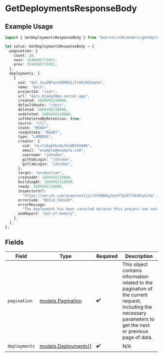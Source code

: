 # GetDeploymentsResponseBody

## Example Usage

```typescript
import { GetDeploymentsResponseBody } from "@vercel/sdk/models/getdeploymentsop.js";

let value: GetDeploymentsResponseBody = {
  pagination: {
    count: 20,
    next: 1540095775951,
    prev: 1540095775951,
  },
  deployments: [
    {
      uid: "dpl_2euZBFqxYdDMDG1jTrHFnNZ2eUVa",
      name: "docs",
      projectId: "<id>",
      url: "docs-9jaeg38me.vercel.app",
      created: 1609492210000,
      defaultRoute: "/docs",
      deleted: 1609492210000,
      undeleted: 1609492210000,
      softDeletedByRetention: true,
      source: "cli",
      state: "READY",
      readyState: "READY",
      type: "LAMBDAS",
      creator: {
        uid: "eLrCnEgbKhsHyfbiNR7E8496",
        email: "example@example.com",
        username: "johndoe",
        githubLogin: "johndoe",
        gitlabLogin: "johndoe",
      },
      target: "production",
      createdAt: 1609492210000,
      buildingAt: 1609492210000,
      ready: 1609492210000,
      inspectorUrl:
        "https://vercel.com/acme/nextjs/J1hXN00qjUeoYfpEEf7dnDtpSiVq",
      errorCode: "BUILD_FAILED",
      errorMessage:
        "The Deployment has been canceled because this project was not affected",
      oomReport: "out-of-memory",
    },
  ],
};
```

## Fields

| Field                                                                                                                                                           | Type                                                                                                                                                            | Required                                                                                                                                                        | Description                                                                                                                                                     |
| --------------------------------------------------------------------------------------------------------------------------------------------------------------- | --------------------------------------------------------------------------------------------------------------------------------------------------------------- | --------------------------------------------------------------------------------------------------------------------------------------------------------------- | --------------------------------------------------------------------------------------------------------------------------------------------------------------- |
| `pagination`                                                                                                                                                    | [models.Pagination](../models/pagination.md)                                                                                                                    | :heavy_check_mark:                                                                                                                                              | This object contains information related to the pagination of the current request, including the necessary parameters to get the next or previous page of data. |
| `deployments`                                                                                                                                                   | [models.Deployments](../models/deployments.md)[]                                                                                                                | :heavy_check_mark:                                                                                                                                              | N/A                                                                                                                                                             |